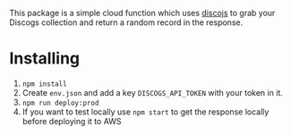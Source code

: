 This package is a simple cloud function which uses [discojs](https://www.npmjs.com/package/discojs) to grab your Discogs collection and return a random record in the response.

# Installing

1. `npm install`
2. Create `env.json` and add a key `DISCOGS_API_TOKEN` with your token in it.
3. `npm run deploy:prod`
4. If you want to test locally use `npm start` to get the response locally before deploying it to AWS
